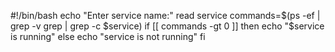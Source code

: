 #!/bin/bash
echo "Enter service name:"
read service
commands=$(ps -ef | grep -v grep | grep -c $service)
if [[ commands -gt 0 ]]
then
        echo "$service is running"
else
        echo "service is not running"
fi
